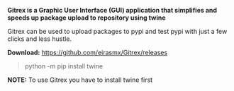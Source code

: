 **Gitrex is a Graphic User Interface (GUI) application that simplifies and speeds up package upload to repository using twine**

Gitrex can be used to upload packages to pypi and test pypi with just a few clicks and less hustle.

**Download:** https://github.com/eirasmx/Gitrex/releases

> python -m pip install twine       

**NOTE:** To use Gitrex you have to install twine first